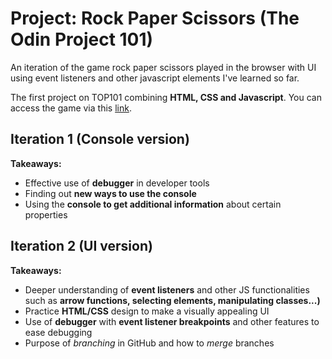 # Project: Rock Paper Scissors (The Odin Project 101)
An iteration of the game rock paper scissors played in the browser with UI using event listeners and other javascript elements I've learned so far.

The first project on TOP101 combining **HTML, CSS and Javascript**. You can access the game via this [link](https://danthenoodleman.github.io/rock-paper-scissors/).

## Iteration 1 (Console version)
**Takeaways:**
* Effective use of **debugger** in developer tools
* Finding out **new ways to use the console**
* Using the **console to get additional information** about certain properties

## Iteration 2 (UI version)
**Takeaways:**
* Deeper understanding of **event listeners** and other JS functionalities such as **arrow functions, selecting elements, manipulating classes...)**
* Practice **HTML/CSS** design to make a visually appealing UI
* Use of **debugger** with **event listener breakpoints** and other features to ease debugging
* Purpose of *branching* in GitHub and how to *merge* branches